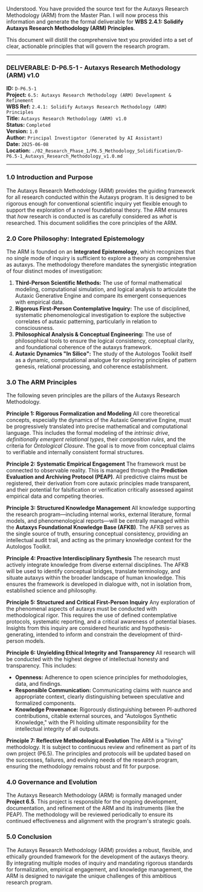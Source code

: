Understood. You have provided the source text for the Autaxys Research Methodology (ARM) from the Master Plan. I will now process this information and generate the formal deliverable for **WBS 2.4.1: Solidify Autaxys Research Methodology (ARM) Principles**.

This document will distill the comprehensive text you provided into a set of clear, actionable principles that will govern the research program.

---

### **DELIVERABLE: D-P6.5-1 - Autaxys Research Methodology (ARM) v1.0**

**ID:** `D-P6.5-1`  
**Project:** `6.5: Autaxys Research Methodology (ARM) Development & Refinement`  
**WBS Ref:** `2.4.1: Solidify Autaxys Research Methodology (ARM) Principles`  
**Title:** `Autaxys Research Methodology (ARM) v1.0`  
**Status:** `Completed`  
**Version:** `1.0`  
**Author:** `Principal Investigator (Generated by AI Assistant)`  
**Date:** `2025-06-08`  
**Location:** `./02_Research_Phase_1/P6.5_Methodology_Solidification/D-P6.5-1_Autaxys_Research_Methodology_v1.0.md`

---

### **1.0 Introduction and Purpose**

The Autaxys Research Methodology (ARM) provides the guiding framework for all research conducted within the Autaxys program. It is designed to be rigorous enough for conventional scientific inquiry yet flexible enough to support the exploration of a novel foundational theory. The ARM ensures that *how* research is conducted is as carefully considered as *what* is researched. This document solidifies the core principles of the ARM.

### **2.0 Core Philosophy: Integrated Epistemology**

The ARM is founded on an **Integrated Epistemology**, which recognizes that no single mode of inquiry is sufficient to explore a theory as comprehensive as autaxys. The methodology therefore mandates the synergistic integration of four distinct modes of investigation:

1.  **Third-Person Scientific Methods:** The use of formal mathematical modeling, computational simulation, and logical analysis to articulate the Autaxic Generative Engine and compare its emergent consequences with empirical data.
2.  **Rigorous First-Person Contemplative Inquiry:** The use of disciplined, systematic phenomenological investigation to explore the subjective correlates of autaxic patterning, particularly in relation to consciousness.
3.  **Philosophical Analysis & Conceptual Engineering:** The use of philosophical tools to ensure the logical consistency, conceptual clarity, and foundational coherence of the autaxys framework.
4.  **Autaxic Dynamics "In Silico":** The study of the Autologos Toolkit itself as a dynamic, computational analogue for exploring principles of pattern genesis, relational processing, and coherence establishment.

### **3.0 The ARM Principles**

The following seven principles are the pillars of the Autaxys Research Methodology.

**Principle 1: Rigorous Formalization and Modeling**
All core theoretical concepts, especially the dynamics of the Autaxic Generative Engine, must be progressively translated into precise mathematical and computational language. This includes the formal modeling of the *intrinsic drive*, *definitionally emergent relational types*, their *composition rules*, and the criteria for *Ontological Closure*. The goal is to move from conceptual claims to verifiable and internally consistent formal structures.

**Principle 2: Systematic Empirical Engagement**
The framework must be connected to observable reality. This is managed through the **Prediction Evaluation and Archiving Protocol (PEAP)**. All predictive claims must be registered, their derivation from core autaxic principles made transparent, and their potential for falsification or verification critically assessed against empirical data and competing theories.

**Principle 3: Structured Knowledge Management**
All knowledge supporting the research program—including internal works, external literature, formal models, and phenomenological reports—will be centrally managed within the **Autaxys Foundational Knowledge Base (AFKB)**. The AFKB serves as the single source of truth, ensuring conceptual consistency, providing an intellectual audit trail, and acting as the primary knowledge context for the Autologos Toolkit.

**Principle 4: Proactive Interdisciplinary Synthesis**
The research must actively integrate knowledge from diverse external disciplines. The AFKB will be used to identify conceptual bridges, translate terminology, and situate autaxys within the broader landscape of human knowledge. This ensures the framework is developed in dialogue with, not in isolation from, established science and philosophy.

**Principle 5: Structured and Critical First-Person Inquiry**
Any exploration of the phenomenal aspects of autaxys must be conducted with methodological rigor. This requires the use of defined contemplative protocols, systematic reporting, and a critical awareness of potential biases. Insights from this inquiry are considered heuristic and hypothesis-generating, intended to inform and constrain the development of third-person models.

**Principle 6: Unyielding Ethical Integrity and Transparency**
All research will be conducted with the highest degree of intellectual honesty and transparency. This includes:
*   **Openness:** Adherence to open science principles for methodologies, data, and findings.
*   **Responsible Communication:** Communicating claims with nuance and appropriate context, clearly distinguishing between speculative and formalized components.
*   **Knowledge Provenance:** Rigorously distinguishing between PI-authored contributions, citable external sources, and "Autologos Synthetic Knowledge," with the PI holding ultimate responsibility for the intellectual integrity of all outputs.

**Principle 7: Reflective Methodological Evolution**
The ARM is a "living" methodology. It is subject to continuous review and refinement as part of its own project (P6.5). The principles and protocols will be updated based on the successes, failures, and evolving needs of the research program, ensuring the methodology remains robust and fit for purpose.

### **4.0 Governance and Evolution**

The Autaxys Research Methodology (ARM) is formally managed under **Project 6.5**. This project is responsible for the ongoing development, documentation, and refinement of the ARM and its instruments (like the PEAP). The methodology will be reviewed periodically to ensure its continued effectiveness and alignment with the program's strategic goals.

### **5.0 Conclusion**

The Autaxys Research Methodology (ARM) provides a robust, flexible, and ethically grounded framework for the development of the autaxys theory. By integrating multiple modes of inquiry and mandating rigorous standards for formalization, empirical engagement, and knowledge management, the ARM is designed to navigate the unique challenges of this ambitious research program.